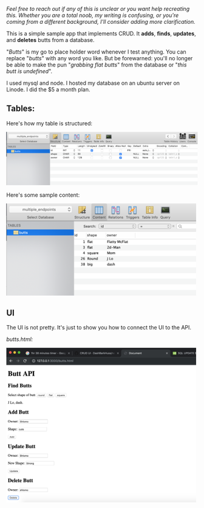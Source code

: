 *Feel free to reach out if any of this is unclear or you want help recreating this. Whether you are a total noob, my writing is confusing, or you're coming from a different background, I'll consider adding more clarification.*

This is a simple sample app that implements CRUD. It **adds**, **finds**, **updates**, and **deletes** butts from a database. 

"*Butts*" is my go to place holder word whenever I test anything. You can replace "*butts*" with any word you like. But be forewarned: you'll no longer be able to make the pun "*grabbing flat butts*" from the database or "*this butt is undefined*".

I used mysql and node. I hosted my database on an ubuntu server on Linode. I did the $5 a month plan.

## Tables:

Here's how my table is structured:

![](doc_images/structure_7-27.PNG)

Here's some sample content:

<img src="doc_images/content_7-27.PNG" width = "500">

## UI
The UI is not pretty. It's just to show you how to connect the UI to the API.

*butts.html:*

<img src="doc_images/ui_7-27.PNG" width = "500">
